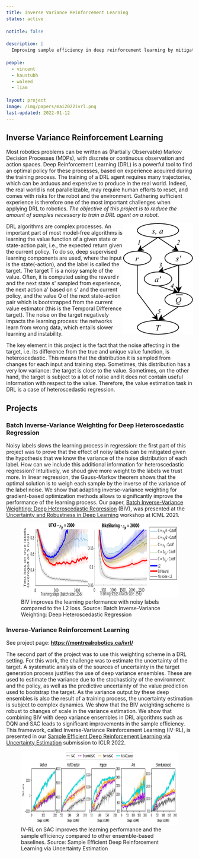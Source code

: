 ```yaml
---
title: Inverse Variance Reinforcement Learning
status: active

notitle: false

description: |
  Improving sample efficiency in deep reinforcement learning by mitigating the impacts of heteroscedastic noise in the bootstraped target using uncertainty estimation.  

people:
  - vincent
  - kaustubh
  - waleed
  - liam

layout: project
image: /img/papers/mai2022ivrl.png
last-updated: 2022-01-12
---
```


## Inverse Variance Reinforcement Learning

Most robotics problems can be written as (Partially Observable) Markov Decision Processes (MDPs), with discrete or continuous observation and action spaces. Deep Reinforcement Learning (DRL) is a powerful tool to find an optimal policy for these processes, based on experience acquired during the training process. The training of a DRL agent requires many trajectories, which can be arduous and expensive to produce in the real world. Indeed, the real world is not parallelizable, may require human efforts to reset, and comes with risks for the robot and the environment. Gathering sufficient experience is therefore one of the most important challenges when applying DRL to robotics. *The objective of this project is to reduce the amount of samples necessary to train a DRL agent on a robot.*

<img title="The noisy target generation process" alt="A diagram representing the generation process of the noisy target." src="/img/papers/mai2022ivrl.png" height="300px" align="right">

DRL algorithms are complex processes. An important part of most model-free algorithms is learning the value function of a given state or state-action pair, i.e., the expected return given the current policy. To do so, deep supervised learning components are used, where the input is the state(-action), and the label is called the target. The target T is a noisy sample of the value. Often, it is computed using the reward r and the next state s' sampled from experience, the next action a' based on s' and the current policy, and the value Q of the next state-action pair which is bootstrapped from the current value estimator (this is the Temporal Difference target). The noise on the target negatively impacts the learning process: the networks learn from wrong data, which entails slower learning and instability.

The key element in this project is the fact that the noise affecting in the target, i.e. its difference from the true and unique value function, is heteroscedastic. This means that the distribution it is sampled from changes for each input and training step. Sometimes, this distribution has a very low variance: the target is close to the value. Sometimes, on the other hand, the target is subject to a lot of noise and it does not contain useful information with respect to the value. Therefore, the value estimation task in DRL is a case of heteroscedastic regression.

## Projects

### Batch Inverse-Variance Weighting for Deep Heteroscedastic Regression

Noisy labels slows the learning process in regression: the first part of this project was to prove that the effect of noisy labels can be mitigated given the hypothesis that we know the variance of the noise distribution of each label. How can we include this additional information for heteroscedastic regression? Intuitively, we shoud give more weight to the labels we trust more. In linear regression, the Gauss-Markov theorem shows that the optimal solution is to weigh each sample by the inverse of the variance of the label noise. We show that adapting inverse-variance weighting for gradient-based optimization methods allows to significantly improve the performance of the learning process. Our paper, [Batch Inverse-Variance Weighting: Deep Heteroscedastic Regression](https://arxiv.org/abs/2107.04497) (BIV), was presented at the [Uncertainty and Robustness in Deep Learning](https://sites.google.com/view/udlworkshop2021/home?authuser=0) workshop at ICML 2021. 

<figure>
  <img title="BIV results." alt="A plot showing learning curves, where BIV is doing better than L2 and some baselines." src="/img/papers/mai2021biv.png" height="200px">
  <figcaption>BIV improves the learning performance with noisy labels compared to the L2 loss. Source: Batch Inverse-Variance Weighting: Deep Heteroscedastic Regression</figcaption>
</figure> 

### Inverse-Variance Reinforcement Learning

See project page: <b><a href="https://montrealrobotics.ca/ivrl/" target="_blank" rel="noopener noreferrer">https://montrealrobotics.ca/ivrl/</a></b>

The second part of the project was to use this weighting scheme in a DRL setting. For this work, the challenge was to estimate the uncertainty of the target. A systematic analysis of the sources of uncertainty in the target generation process justifies the use of deep variance ensembles. These are used to estimate the variance due to the stochasticity of the environment and the policy, as well as the predictive uncertainty of the value prediction used to bootstrap the target. As the variance output by these deep ensembles is also the result of a training process, the uncertainty estimation is subject to complex dynamics. We show that the BIV weighting scheme is robust to changes of scale in the variance estimation. We show that combining BIV with deep variance ensembles in DRL algorithms such as DQN and SAC leads to significant improvements in the sample efficiency. This framework, called Inverse-Variance Reinforcement Learning (IV-RL), is presented in our [Sample Efficient Deep Reinforcement Learning via Uncertainty Estimation](https://openreview.net/forum?id=vrW3tvDfOJQ) submission to ICLR 2022.


<figure>
  <img title="IV-SAC results" alt="A plot showing learning curves, where IV-SAC is doing better than DQN and other ensemble baselines." src="/img/papers/mai2022ivrlres.png" height="200px">
  <figcaption>IV-RL on SAC improves the learning performance and the sample efficiency compared to other ensemble-based baselines. Source: Sample Efficient Deep Reinforcement Learning via Uncertainty Estimation</figcaption>
</figure> 

